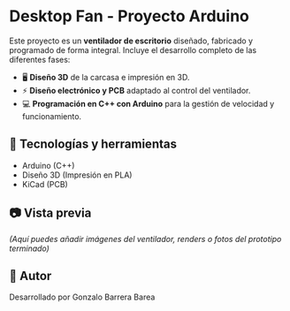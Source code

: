 # Desktop Fan - Proyecto Arduino

Este proyecto es un **ventilador de escritorio** diseñado, fabricado y programado de forma integral. Incluye el desarrollo completo de las diferentes fases:

- 🖥️ **Diseño 3D** de la carcasa e impresión en 3D.  
- ⚡ **Diseño electrónico y PCB** adaptado al control del ventilador.  
- 💻 **Programación en C++ con Arduino** para la gestión de velocidad y funcionamiento.  

## 🚀 Tecnologías y herramientas
- Arduino (C++)  
- Diseño 3D (Impresión en PLA)  
- KiCad (PCB)  

## 📷 Vista previa
*(Aquí puedes añadir imágenes del ventilador, renders o fotos del prototipo terminado)*

## 📌 Autor
Desarrollado por Gonzalo Barrera Barea  
